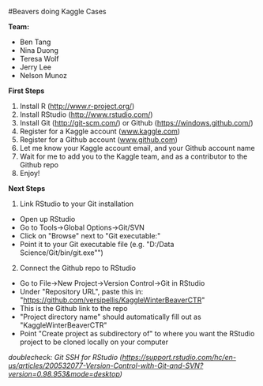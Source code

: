 #Beavers doing Kaggle Cases

**Team:**
- Ben Tang
- Nina Duong
- Teresa Wolf
- Jerry Lee
- Nelson Munoz

**First Steps**  
1. Install R (http://www.r-project.org/)  
2. Install RStudio (http://www.rstudio.com/)  
3. Install Git (http://git-scm.com/) or Github (https://windows.github.com/)  
4. Register for a Kaggle account (www.kaggle.com)  
5. Register for a Github account (www.github.com)  
6. Let me know your Kaggle account email, and your Github account name  
7. Wait for me to add you to the Kaggle team, and as a contributor to the Github repo  
8. Enjoy!  

**Next Steps**  
1. Link RStudio to your Git installation  
  * Open up RStudio  
  * Go to Tools->Global Options->Git/SVN  
  * Click on "Browse" next to "Git executable:"  
  * Point it to your Git executable file (e.g. "D:/Data Science/Git/bin/git.exe"")
2. Connect the Github repo to RStudio  
  * Go to File->New Project->Version Control->Git in RStudio  
  * Under "Repository URL", paste this in: "https://github.com/versipellis/KaggleWinterBeaverCTR"  
  * This is the Github link to the repo  
  * "Project directory name" should automatically fill out as "KaggleWinterBeaverCTR"  
  * Point "Create project as subdirectory of" to where you want the RStudio project to be cloned locally on your computer  
  
  
*doublecheck: Git SSH for RStudio (https://support.rstudio.com/hc/en-us/articles/200532077-Version-Control-with-Git-and-SVN?version=0.98.953&mode=desktop)*  